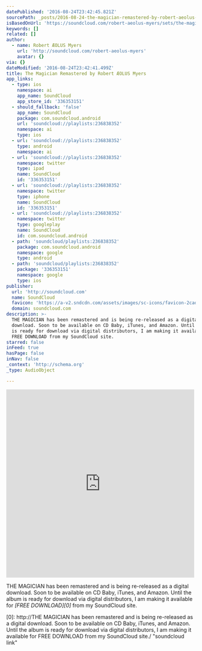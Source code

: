 ```yaml
---
datePublished: '2016-08-24T23:42:45.821Z'
sourcePath: _posts/2016-08-24-the-magician-remastered-by-robert-aeolus-myers.md
isBasedOnUrl: 'https://soundcloud.com/robert-aeolus-myers/sets/the-magician-remastered'
keywords: []
related: []
author:
  - name: Robert ÆOLUS Myers
    url: 'http://soundcloud.com/robert-aeolus-myers'
    avatar: {}
via: {}
dateModified: '2016-08-24T23:42:41.499Z'
title: The Magician Remastered by Robert ÆOLUS Myers
app_links:
  - type: ios
    namespace: ai
    app_name: SoundCloud
    app_store_id: '336353151'
  - should_fallback: 'false'
    app_name: SoundCloud
    package: com.soundcloud.android
    url: 'soundcloud://playlists:236838352'
    namespace: ai
    type: ios
  - url: 'soundcloud://playlists:236838352'
    type: android
    namespace: ai
  - url: 'soundcloud://playlists:236838352'
    namespace: twitter
    type: ipad
    name: SoundCloud
    id: '336353151'
  - url: 'soundcloud://playlists:236838352'
    namespace: twitter
    type: iphone
    name: SoundCloud
    id: '336353151'
  - url: 'soundcloud://playlists:236838352'
    namespace: twitter
    type: googleplay
    name: SoundCloud
    id: com.soundcloud.android
  - path: 'soundcloud/playlists:236838352'
    package: com.soundcloud.android
    namespace: google
    type: android
  - path: 'soundcloud/playlists:236838352'
    package: '336353151'
    namespace: google
    type: ios
publisher:
  url: 'http://soundcloud.com'
  name: SoundCloud
  favicon: 'https://a-v2.sndcdn.com/assets/images/sc-icons/favicon-2cadd14b.ico'
  domain: soundcloud.com
description: >-
  THE MAGICIAN has been remastered and is being re-released as a digital
  download. Soon to be available on CD Baby, iTunes, and Amazon. Until the album
  is ready for download via digital distributors, I am making it available for
  FREE DOWNLOAD from my SoundCloud site.
starred: false
inFeed: true
hasPage: false
inNav: false
_context: 'http://schema.org'
_type: AudioObject

---
```

<iframe src="https://cdn.embedly.com/widgets/media.html?src=https%3A%2F%2Fw.soundcloud.com%2Fplayer%2F%3Fvisual%3Dtrue%26url%3Dhttp%253A%252F%252Fapi.soundcloud.com%252Fplaylists%252F236838352%26show_artwork%3Dtrue&amp;url=https%3A%2F%2Fsoundcloud.com%2Frobert-aeolus-myers%2Fsets%2Fthe-magician-remastered&amp;image=http%3A%2F%2Fi1.sndcdn.com%2Fartworks-000170492441-4sjhew-t500x500.jpg&amp;key=b7d04c9b404c499eba89ee7072e1c4f7&amp;type=text%2Fhtml&amp;schema=soundcloud" width="500" height="500" scrolling="no" frameborder="0" allowfullscreen="" style=""></iframe>

THE MAGICIAN has been remastered and is being re-released as a digital download. Soon to be available on CD Baby, iTunes, and Amazon. Until the album is ready for download via digital distributors, I am making it available for _[FREE DOWNLOAD][0]_ from my SoundCloud site.

[0]: http://THE MAGICIAN has been remastered and is being re-released as a digital download. Soon to be available on CD Baby, iTunes, and Amazon. Until the album is ready for download via digital distributors, I am making it available for FREE DOWNLOAD from my SoundCloud site./ "soundcloud link"